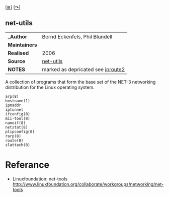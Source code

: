 <!--
File          : net-utils.md

Created       : Mon 16 Nov 2015 20:51:24
Last Modified : Tue Jun 07 2016 23:27:15 sharlatan
Maintainer    : sharlatan
-->

[[≣](../README.md#Index "Index")]
[[↷](http://net-tools.sourceforge.net/)]

net-utils
---------
|     |     |
| --- | --- |
| ___Author__ | Bernd Eckenfels, Phil Blundell |
| __Maintainers__ | |
| __Realised__ | 2006 |
| __Source__ | [net-utils](https://sourceforge.net/projects/net-tools/) |
| __NOTES__ | marked as depricated see [iproute2](spices/iproute2.md) |

A collection of programs that form the base set of the NET-3
networking distribution for the Linux operating system.

    arp(8)
    hostname(1)
    ipmaddr
    iptunnel
    ifconfig(8)
    mii-tool(8)
    nameif(8)
    netstat(8)
    plipconfig(8)
    rarp(8)
    route(8)
    slattach(8)

# Referance
- Linuxfoundation: net-tools http://www.linuxfoundation.org/collaborate/workgroups/networking/net-tools
